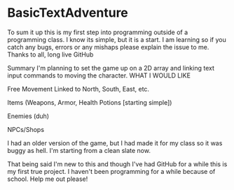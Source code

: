 BasicTextAdventure
==================

To sum it up this is my first step into programming outside of a programming class. 
I know its simple, but it is a start.
I am learning so if you catch any bugs, errors or any mishaps please explain the issue to me.
Thanks to all, long live GitHub

Summary
I'm planning to set the game up on a 2D array and linking text input commands to moving the character.
WHAT I WOULD LIKE
  
  Free Movement Linked to North, South, East, etc.
  
  Items (Weapons, Armor, Health Potions [starting simple])
  
  Enemies (duh)
  
  NPCs/Shops

I had an older version of the game, but I had made it for my class so it was buggy as hell. 
I'm starting from a clean slate now.

That being said I'm new to this and though I've had GitHub for a while this is my first true project. 
I haven't been programming for a while because of school.
Help me out please!
